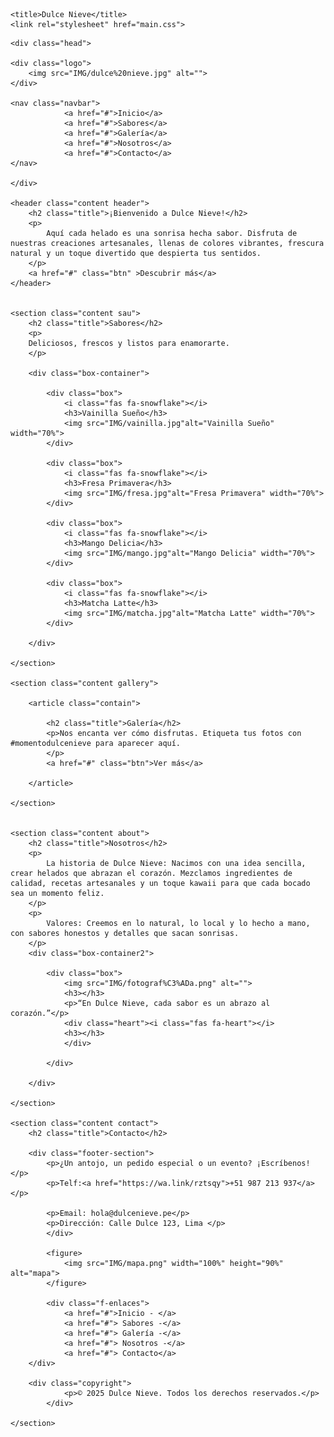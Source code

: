 <!doctype html>
<html lang ="es"> 
<head>
    <meta charset="UTF-8">
    <meta http-equiv="X-UA-Compatible" content="IE=edge">
<meta name="viewport" content="width=device-width, initial-scale=1.0">
    <link rel="stylesheet" href="https://cdnjs.cloudflare.com/ajax/libs/font-awesome/5.15.1/css/all.min.css"/>
    
    <title>Dulce Nieve</title>
    <link rel="stylesheet" href="main.css"> 
    
</head>
<body>
    
    <div class="head">
        
    <div class="logo">
        <img src="IMG/dulce%20nieve.jpg" alt="">  
    </div>
    
    <nav class="navbar">
                <a href="#">Inicio</a>
                <a href="#">Sabores</a>
                <a href="#">Galería</a>
                <a href="#">Nosotros</a>
                <a href="#">Contacto</a>
    </nav>    
        
    </div>
    
    <header class="content header">
        <h2 class="title">¡Bienvenido a Dulce Nieve!</h2>
        <p>
            Aquí cada helado es una sonrisa hecha sabor. Disfruta de nuestras creaciones artesanales, llenas de colores vibrantes, frescura natural y un toque divertido que despierta tus sentidos.
        </p>
        <a href="#" class="btn" >Descubrir más</a> 
    </header>
    
    
    <section class="content sau">
        <h2 class="title">Sabores</h2>        
        <p>
        Deliciosos, frescos y listos para enamorarte.
        </p>
        
        <div class="box-container">
        
            <div class="box">
                <i class="fas fa-snowflake"></i>
                <h3>Vainilla Sueño</h3>
                <img src="IMG/vainilla.jpg"alt="Vainilla Sueño" width="70%">
            </div>
            
            <div class="box">
                <i class="fas fa-snowflake"></i> 
                <h3>Fresa Primavera</h3>
                <img src="IMG/fresa.jpg"alt="Fresa Primavera" width="70%">
            </div>
            
            <div class="box">
                <i class="fas fa-snowflake"></i> 
                <h3>Mango Delicia</h3>
                <img src="IMG/mango.jpg"alt="Mango Delicia" width="70%">
            </div>
            
            <div class="box">
                <i class="fas fa-snowflake"></i> 
                <h3>Matcha Latte</h3>
                <img src="IMG/matcha.jpg"alt="Matcha Latte" width="70%">
            </div>
            
        </div>
        
    </section>
    
    <section class="content gallery">
    
        <article class="contain">
            
            <h2 class="title">Galería</h2>
            <p>Nos encanta ver cómo disfrutas. Etiqueta tus fotos con #momentodulcenieve para aparecer aquí.
            </p>
            <a href="#" class="btn">Ver más</a>
            
        </article>
        
    </section>
    

    <section class="content about">
        <h2 class="title">Nosotros</h2>
        <p>
            La historia de Dulce Nieve: Nacimos con una idea sencilla, crear helados que abrazan el corazón. Mezclamos ingredientes de calidad, recetas artesanales y un toque kawaii para que cada bocado sea un momento feliz.
        </p>
        <p>
            Valores: Creemos en lo natural, lo local y lo hecho a mano, con sabores honestos y detalles que sacan sonrisas.
        </p>
        <div class="box-container2">
        
            <div class="box"> 
                <img src="IMG/fotograf%C3%ADa.png" alt="">
                <h3></h3>
                <p>“En Dulce Nieve, cada sabor es un abrazo al corazón.”</p>
                <div class="heart"><i class="fas fa-heart"></i>
                <h3></h3>
                </div>
                  
            </div>  
                
        </div>
    
    </section>
    
    <section class="content contact">
        <h2 class="title">Contacto</h2>
        
        <div class="footer-section">
            <p>¿Un antojo, un pedido especial o un evento? ¡Escríbenos!</p>
            <p>Telf:<a href="https://wa.link/rztsqy">+51 987 213 937</a></p>
           
            <p>Email: hola@dulcenieve.pe</p> 
            <p>Dirección: Calle Dulce 123, Lima </p>
            </div>
            
            <figure>
                <img src="IMG/mapa.png" width="100%" height="90%" alt="mapa">
            </figure>
                
            <div class="f-enlaces">
                <a href="#">Inicio - </a>
                <a href="#"> Sabores -</a>
                <a href="#"> Galería -</a>
                <a href="#"> Nosotros -</a>
                <a href="#"> Contacto</a>
        </div>

        <div class="copyright">
                <p>© 2025 Dulce Nieve. Todos los derechos reservados.</p>
            </div>
        
    </section>
    
</body>
</html>
